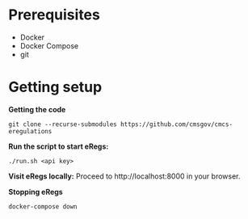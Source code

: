 # Prerequisites
- Docker
- Docker Compose
- git

# Getting setup

**Getting the code**

```
git clone --recurse-submodules https://github.com/cmsgov/cmcs-eregulations
```

**Run the script to start eRegs:**

```
./run.sh <api key>
```

**Visit eRegs locally:**
Proceed to http://localhost:8000 in your browser.

**Stopping eRegs**

```
docker-compose down
```

